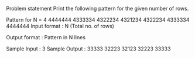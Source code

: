 Problem statement
Print the following pattern for the given number of rows.

Pattern for N = 4
4444444
4333334
4322234
4321234
4322234
4333334  
4444444
Input format : N (Total no. of rows)

Output format : Pattern in N lines

Sample Input :
3
Sample Output :
33333
32223
32123
32223
33333
